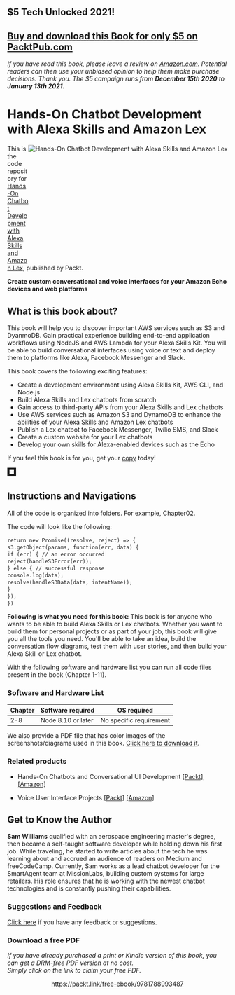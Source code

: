 


## $5 Tech Unlocked 2021!
[Buy and download this Book for only $5 on PacktPub.com](https://www.packtpub.com/product/hands-on-chatbot-development-with-alexa-skills-and-amazon-lex/9781788993487)
-----
*If you have read this book, please leave a review on [Amazon.com](https://www.amazon.com/gp/product/1788993489).     Potential readers can then use your unbiased opinion to help them make purchase decisions. Thank you. The $5 campaign         runs from __December 15th 2020__ to __January 13th 2021.__*

# Hands-On Chatbot Development with Alexa Skills and Amazon Lex

<a href="https://www.packtpub.com/web-development/hands-chatbot-development-alexa-skills-and-amazon-lex?utm_source=github&utm_medium=repository&utm_campaign=9781788993487"><img src="https://www.packtpub.com/sites/default/files/9781788993487.png" alt="Hands-On Chatbot Development with Alexa Skills and Amazon Lex" height="256px" align="right"></a>

This is the code repository for [Hands-On Chatbot Development with Alexa Skills and Amazon Lex](https://www.packtpub.com/web-development/hands-chatbot-development-alexa-skills-and-amazon-lex?utm_source=github&utm_medium=repository&utm_campaign=9781788993487), published by Packt.

**Create custom conversational and voice interfaces for your Amazon Echo devices and web platforms**

## What is this book about?
This book will help you to discover important AWS services such as S3 and DyanmoDB. Gain practical experience building end-to-end application workflows using NodeJS and AWS Lambda for your Alexa Skills Kit. You will be able to build conversational interfaces using voice or text and deploy them to platforms like Alexa, Facebook Messenger and Slack.

This book covers the following exciting features:
* Create a development environment using Alexa Skills Kit, AWS CLI, and Node.js
* Build Alexa Skills and Lex chatbots from scratch
* Gain access to third-party APIs from your Alexa Skills and Lex chatbots
* Use AWS services such as Amazon S3 and DynamoDB to enhance the abilities of your Alexa Skills and Amazon Lex chatbots
* Publish a Lex chatbot to Facebook Messenger, Twilio SMS, and Slack
* Create a custom website for your Lex chatbots
* Develop your own skills for Alexa-enabled devices such as the Echo

If you feel this book is for you, get your [copy](https://www.amazon.com/dp/1788993489) today!

<a href="https://www.packtpub.com/?utm_source=github&utm_medium=banner&utm_campaign=GitHubBanner"><img src="https://raw.githubusercontent.com/PacktPublishing/GitHub/master/GitHub.png" 
alt="https://www.packtpub.com/" border="5" /></a>


## Instructions and Navigations
All of the code is organized into folders. For example, Chapter02.

The code will look like the following:
```
return new Promise((resolve, reject) => {
s3.getObject(params, function(err, data) {
if (err) { // an error occurred
reject(handleS3Error(err));
} else { // successful response
console.log(data);
resolve(handleS3Data(data, intentName));
}
});
})
```

**Following is what you need for this book:**
This book is for anyone who wants to be able to build Alexa Skills or Lex chatbots. Whether you want to build them for personal projects or as part of your job, this book will give you all the tools you need. You'll be able to take an idea, build the conversation flow diagrams, test them with user stories, and then build your Alexa Skill or Lex chatbot.

With the following software and hardware list you can run all code files present in the book (Chapter 1-11).

### Software and Hardware List

| Chapter  | Software required                      | OS required                          |
| -------- | ------------------------------------   | ------------------------------------ |
| 2-8      | Node 8.10 or later                     |No specific requirement               |



We also provide a PDF file that has color images of the screenshots/diagrams used in this book. [Click here to download it](https://www.packtpub.com/sites/default/files/downloads/9781788993487_ColorImages.pdf).

### Related products 
* Hands-On Chatbots and Conversational UI Development [[Packt]](https://www.packtpub.com/application-development/hands-chatbots-and-conversational-ui-development?utm_source=github&utm_medium=repository&utm_campaign=9781788294669) [[Amazon]](https://www.amazon.com/dp/1788294661)

* Voice User Interface Projects [[Packt]](https://www.packtpub.com/web-development/voice-user-interface-projects?utm_source=github&utm_medium=repository&utm_campaign=9781788473354) [[Amazon]](https://www.amazon.com/dp/1788473353)


## Get to Know the Author
**Sam Williams**
qualified with an aerospace engineering master's degree, then became a self-taught software developer while holding down his first job. While traveling, he started to write articles about the tech he was learning about and accrued an audience of readers on Medium and freeCodeCamp.
Currently, Sam works as a lead chatbot developer for the SmartAgent team at MissionLabs, building custom systems for large retailers. His role ensures that he is working with the newest chatbot technologies and is constantly pushing their capabilities.






### Suggestions and Feedback
[Click here](https://docs.google.com/forms/d/e/1FAIpQLSdy7dATC6QmEL81FIUuymZ0Wy9vH1jHkvpY57OiMeKGqib_Ow/viewform) if you have any feedback or suggestions.


### Download a free PDF

 <i>If you have already purchased a print or Kindle version of this book, you can get a DRM-free PDF version at no cost.<br>Simply click on the link to claim your free PDF.</i>
<p align="center"> <a href="https://packt.link/free-ebook/9781788993487">https://packt.link/free-ebook/9781788993487 </a> </p>